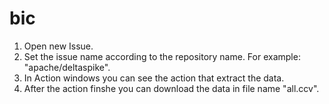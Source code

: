# bic



1. Open new Issue. 
2. Set the issue name according to the repository name. For example: "apache/deltaspike".
3. In Action windows you can see the action that extract the data. 
4. After the action finshe you can download the data in file name "all.ccv".
